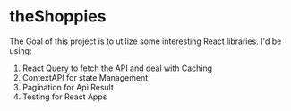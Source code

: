 # theShoppies

The Goal of this project is to utilize some interesting React libraries.
I'd be using:

1. React Query to fetch the API and deal with Caching
2. ContextAPI for state Management
3. Pagination for Api Result
4. Testing for React Apps
